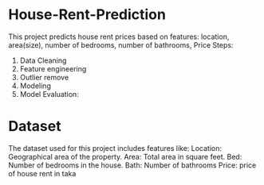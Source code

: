 # House-Rent-Prediction
This project predicts house rent prices based on features: location, area(size), number of bedrooms, number of bathrooms, Price
Steps:
  1. Data Cleaning
  2. Feature engineering
  3. Outlier remove
  4. Modeling
  5. Model Evaluation:
# Dataset
The dataset used for this project includes features like:
Location: Geographical area of the property.
Area: Total area in square feet.
Bed: Number of bedrooms in the house.
Bath: Number of bathrooms
Price: price of house rent in taka
